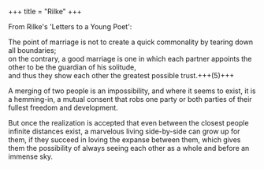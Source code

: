 +++
title = "Rilke"
+++

From Rilke's 'Letters to a Young Poet':

The point of marriage is not to create a quick commonality by tearing down all boundaries;  
on the contrary, a good marriage is one in which each partner appoints the other to be the guardian of his solitude,  
and thus they show each other the greatest possible trust.+++(5)+++

A merging of two people is an impossibility, and where it seems to exist, it is a hemming-in, a mutual consent that robs one party or both parties of their fullest freedom and development.

But once the realization is accepted that even between the closest people infinite distances exist, a marvelous living side-by-side can grow up for them, if they succeed in loving the expanse between them, which gives them the possibility of always seeing each other as a whole and before an immense sky.